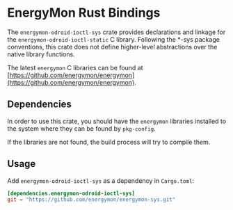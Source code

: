 # EnergyMon Rust Bindings

The `energymon-odroid-ioctl-sys` crate provides declarations and linkage for
the `energymon-odroid-ioctl-static` C library.
Following the *-sys package conventions, this crate does not define
higher-level abstractions over the native library functions.

The latest `energymon` C libraries can be found at
[https://github.com/energymon/energymon](https://github.com/energymon/energymon).

## Dependencies

In order to use this crate, you should have the `energymon` libraries
installed to the system where they can be found by `pkg-config`.

If the libraries are not found, the build process will try to compile them.

## Usage
Add `energymon-odroid-ioctl-sys` as a dependency in `Cargo.toml`:

```toml
[dependencies.energymon-odroid-ioctl-sys]
git = "https://github.com/energymon/energymon-sys.git"
```
